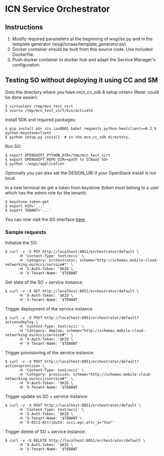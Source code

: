 # ICN Service Orchestrator

## Instructions
1. Modify required parameters at the beginning of wsgi/so.py and in the template generator (wsgi/icnaas/template_generator.py).
2. Docker container should be built from this source code. Use included Dockerfile.
3. Push docker container to docker hub and adapt the Service Manager's configuration.

## Testing SO without deploying it using CC and SM

Goto the directory where you have mcn_cc_sdk & setup virtenv (Note: could be done easier):

    $ virtualenv /tmp/mcn_test_virt
    $ source /tmp/mcn_test_virt/bin/activate

Install SDK and required packages:

    $ pip install pbr six iso8601 babel requests python-heatclient==0.2.9 python-keystoneclient
    $ python setup.py install  # in the mcn_cc_sdk directory.

Run SO:

    $ export OPENSHIFT_PYTHON_DIR=/tmp/mcn_test_virt
    $ export OPENSHIFT_REPO_DIR=<path to ICNaaS SO>
    $ python ./wsgi/application

Optionally you can also set the DESIGN_URI if your OpenStack install is not local.

In a new terminal do get a token from keystone (token must belong to a user which has the admin role for the tenant):

    $ keystone token-get
    $ export KID='...'
    $ export TENANT='...'

You can now visit the SO interface [here](http://localhost:8051/orchestrator/default).

### Sample requests

Initialize the SO:

    $ curl -v -X PUT http://localhost:8051/orchestrator/default \
          -H 'Content-Type: text/occi' \
          -H 'Category: orchestrator; scheme="http://schemas.mobile-cloud-networking.eu/occi/service#"' \
          -H 'X-Auth-Token: '$KID \
          -H 'X-Tenant-Name: '$TENANT

Get state of the SO + service instance:

    $ curl -v -X GET http://localhost:8051/orchestrator/default \
          -H 'X-Auth-Token: '$KID \
          -H 'X-Tenant-Name: '$TENANT

Trigger deployment of the service instance:

    $ curl -v -X POST http://localhost:8051/orchestrator/default?action=deploy \
          -H 'Content-Type: text/occi' \
          -H 'Category: deploy; scheme="http://schemas.mobile-cloud-networking.eu/occi/service#"' \
          -H 'X-Auth-Token: '$KID \
          -H 'X-Tenant-Name: '$TENANT

Trigger provisioning of the service instance:

    $ curl -v -X POST http://localhost:8051/orchestrator/default?action=provision \
          -H 'Content-Type: text/occi' \
          -H 'Category: provision; scheme="http://schemas.mobile-cloud-networking.eu/occi/service#"' \
          -H 'X-Auth-Token: '$KID \
          -H 'X-Tenant-Name: '$TENANT

Trigger update on SO + service instance:

    $ curl -v -X POST http://localhost:8051/orchestrator/default \
          -H 'Content-Type: text/occi' \
          -H 'X-Auth-Token: '$KID \
          -H 'X-Tenant-Name: '$TENANT \
          -H 'X-OCCI-Attribute: occi.epc.attr_1="foo"'

Trigger delete of SO + service instance:

    $ curl -v -X DELETE http://localhost:8051/orchestrator/default \
          -H 'X-Auth-Token: '$KID \
          -H 'X-Tenant-Name: '$TENANT